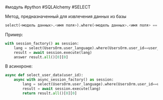 #модуль #python #SQLAlchemy #SELECT 

Метод, предназначенный для извлечения данных из базы
```python
select(<модель данных>.<имя поля>).where(<модель данных>.<имя поля> == <значение>)
```
Пример:
```python
with session_factory() as session:  
    lang = select(UsersOrm.user_language).where(UsersOrm.user_id==user_id)  
    result = await session.execute(lang)  
    answer result.all()[0][0]
```
В асинхроне:
```python
async def select_user_data(user_id):  
    async with async_session_factory() as session:  
        lang = select(UsersOrm.user_language).where(UsersOrm.user_id==user_id)  
        result = await session.execute(lang)  
        return result.all()[0][0]
```